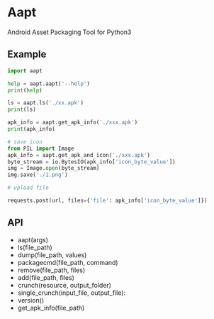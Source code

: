 # Aapt

Android Asset Packaging Tool for Python3

## Example

```python
import aapt

help = aapt.aapt('--help')
print(help)

ls = aapt.ls('./xx.apk')
print(ls)

apk_info = aapt.get_apk_info('./xxx.apk')
print(apk_info)

# save icon
from PIL import Image
apk_info = aapt.get_apk_and_icon('./xxx.apk')
byte_stream = io.BytesIO(apk_info['icon_byte_value'])
img = Image.open(byte_stream)
img.save('./1.png')

# upload file

requests.post(url, files={'file': apk_info['icon_byte_value']})

```

## API

* aapt(args)
* ls(file_path)
* dump(file_path, values)
* packagecmd(file_path, command)
* remove(file_path, files)
* add(file_path, files)
* crunch(resource, output_folder)
* single_crunch(input_file, output_file):
* version()
* get_apk_info(file_path)
